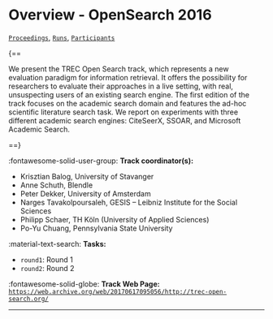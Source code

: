 # Overview - OpenSearch 2016

[`Proceedings`](./proceedings.md), [`Runs`](./runs.md), [`Participants`](./participants.md)

{==

We present the TREC Open Search track, which represents a new evaluation paradigm for information retrieval. It offers the possibility for researchers to evaluate their approaches in a live setting, with real, unsuspecting users of an existing search engine. The first edition of the track focuses on the academic search domain and features the ad-hoc scientific literature search task. We report on experiments with three different academic search engines: CiteSeerX, SSOAR, and Microsoft Academic Search.

==}

:fontawesome-solid-user-group: **Track coordinator(s):**

- Krisztian Balog, University of Stavanger 
- Anne Schuth, Blendle 
- Peter Dekker, University of Amsterdam 
- Narges Tavakolpoursaleh, GESIS – Leibniz Institute for the Social Sciences 
- Philipp Schaer, TH Köln (University of Applied Sciences) 
- Po-Yu Chuang, Pennsylvania State University 

:material-text-search: **Tasks:**

- `round1`: Round 1 
- `round2`: Round 2 

:fontawesome-solid-globe: **Track Web Page:** [`https://web.archive.org/web/20170617095056/http://trec-open-search.org/`](https://web.archive.org/web/20170617095056/http://trec-open-search.org/) 

---


